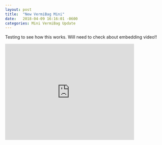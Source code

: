 ```yaml
---
layout: post
title:  "New VermiBag Mini"
date:   2018-04-09 16:16:01 -0600
categories: Mini VermiBag Update
---
```


Testing to see how this works.  Will need to check about embedding video!!
<iframe width="420" height="315" src="https://youtu.be/mFqHdEj3BFg" frameborder="0" allowfullscreen></iframe>
